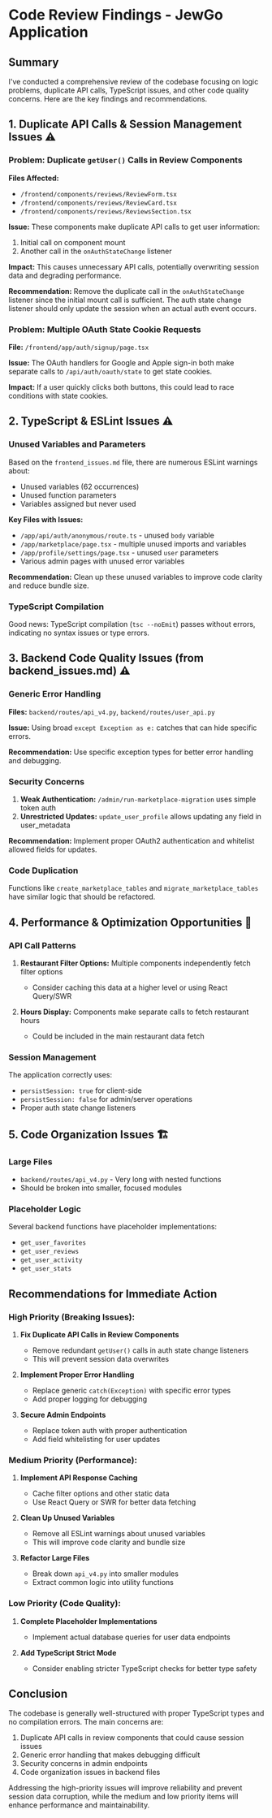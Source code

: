 # Code Review Findings - JewGo Application

## Summary
I've conducted a comprehensive review of the codebase focusing on logic problems, duplicate API calls, TypeScript issues, and other code quality concerns. Here are the key findings and recommendations.

## 1. Duplicate API Calls & Session Management Issues ⚠️

### Problem: Duplicate `getUser()` Calls in Review Components
**Files Affected:**
- `/frontend/components/reviews/ReviewForm.tsx`
- `/frontend/components/reviews/ReviewCard.tsx`
- `/frontend/components/reviews/ReviewsSection.tsx`

**Issue:** These components make duplicate API calls to get user information:
1. Initial call on component mount
2. Another call in the `onAuthStateChange` listener

**Impact:** This causes unnecessary API calls, potentially overwriting session data and degrading performance.

**Recommendation:** Remove the duplicate call in the `onAuthStateChange` listener since the initial mount call is sufficient. The auth state change listener should only update the session when an actual auth event occurs.

### Problem: Multiple OAuth State Cookie Requests
**File:** `/frontend/app/auth/signup/page.tsx`

**Issue:** The OAuth handlers for Google and Apple sign-in both make separate calls to `/api/auth/oauth/state` to get state cookies.

**Impact:** If a user quickly clicks both buttons, this could lead to race conditions with state cookies.

## 2. TypeScript & ESLint Issues ⚠️

### Unused Variables and Parameters
Based on the `frontend_issues.md` file, there are numerous ESLint warnings about:
- Unused variables (62 occurrences)
- Unused function parameters
- Variables assigned but never used

**Key Files with Issues:**
- `/app/api/auth/anonymous/route.ts` - unused `body` variable
- `/app/marketplace/page.tsx` - multiple unused imports and variables
- `/app/profile/settings/page.tsx` - unused `user` parameters
- Various admin pages with unused error variables

**Recommendation:** Clean up these unused variables to improve code clarity and reduce bundle size.

### TypeScript Compilation
Good news: TypeScript compilation (`tsc --noEmit`) passes without errors, indicating no syntax issues or type errors.

## 3. Backend Code Quality Issues (from backend_issues.md) ⚠️

### Generic Error Handling
**Files:** `backend/routes/api_v4.py`, `backend/routes/user_api.py`

**Issue:** Using broad `except Exception as e:` catches that can hide specific errors.

**Recommendation:** Use specific exception types for better error handling and debugging.

### Security Concerns
1. **Weak Authentication:** `/admin/run-marketplace-migration` uses simple token auth
2. **Unrestricted Updates:** `update_user_profile` allows updating any field in user_metadata

**Recommendation:** Implement proper OAuth2 authentication and whitelist allowed fields for updates.

### Code Duplication
Functions like `create_marketplace_tables` and `migrate_marketplace_tables` have similar logic that should be refactored.

## 4. Performance & Optimization Opportunities 🚀

### API Call Patterns
1. **Restaurant Filter Options:** Multiple components independently fetch filter options
   - Consider caching this data at a higher level or using React Query/SWR
   
2. **Hours Display:** Components make separate calls to fetch restaurant hours
   - Could be included in the main restaurant data fetch

### Session Management
The application correctly uses:
- `persistSession: true` for client-side
- `persistSession: false` for admin/server operations
- Proper auth state change listeners

## 5. Code Organization Issues 🏗️

### Large Files
- `backend/routes/api_v4.py` - Very long with nested functions
- Should be broken into smaller, focused modules

### Placeholder Logic
Several backend functions have placeholder implementations:
- `get_user_favorites`
- `get_user_reviews`
- `get_user_activity`
- `get_user_stats`

## Recommendations for Immediate Action

### High Priority (Breaking Issues):
1. **Fix Duplicate API Calls in Review Components**
   - Remove redundant `getUser()` calls in auth state change listeners
   - This will prevent session data overwrites

2. **Implement Proper Error Handling**
   - Replace generic `catch(Exception)` with specific error types
   - Add proper logging for debugging

3. **Secure Admin Endpoints**
   - Replace token auth with proper authentication
   - Add field whitelisting for user updates

### Medium Priority (Performance):
1. **Implement API Response Caching**
   - Cache filter options and other static data
   - Use React Query or SWR for better data fetching

2. **Clean Up Unused Variables**
   - Remove all ESLint warnings about unused variables
   - This will improve code clarity and bundle size

3. **Refactor Large Files**
   - Break down `api_v4.py` into smaller modules
   - Extract common logic into utility functions

### Low Priority (Code Quality):
1. **Complete Placeholder Implementations**
   - Implement actual database queries for user data endpoints
   
2. **Add TypeScript Strict Mode**
   - Consider enabling stricter TypeScript checks for better type safety

## Conclusion

The codebase is generally well-structured with proper TypeScript types and no compilation errors. The main concerns are:
1. Duplicate API calls in review components that could cause session issues
2. Generic error handling that makes debugging difficult
3. Security concerns in admin endpoints
4. Code organization issues in backend files

Addressing the high-priority issues will improve reliability and prevent session data corruption, while the medium and low priority items will enhance performance and maintainability.